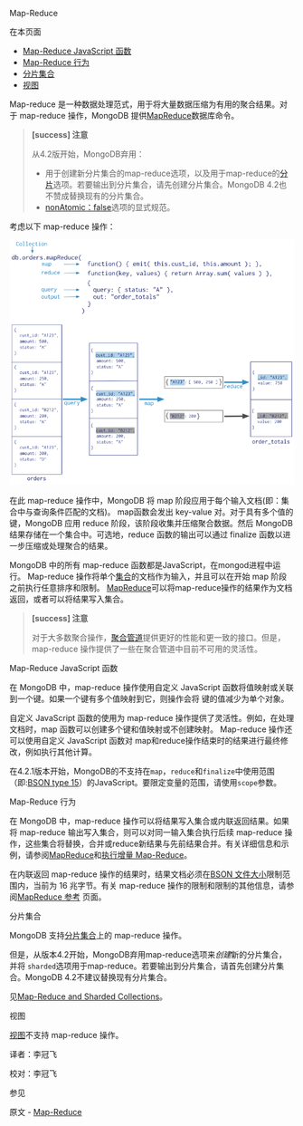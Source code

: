  [ ]()Map-Reduce

[]()

在本页面

*   [Map-Reduce JavaScript 函数](map-reduce-javascript-functions)
*   [Map-Reduce 行为](map-reduce-results)
*   [分片集合](sharded-collections)
*   [视图](views)

Map-reduce 是一种数据处理范式，用于将大量数据压缩为有用的聚合结果。对于 map-reduce 操作，MongoDB 提供[MapReduce]()数据库命令。

> **[success] 注意**
>
> 从4.2版开始，MongoDB弃用：
>
> - 用于创建新分片集合的map-reduce选项，以及用于map-reduce的[分片]()选项。若要输出到分片集合，请先创建分片集合。MongoDB 4.2也不赞成替换现有的分片集合。
> - [nonAtomic：false]()选项的显式规范。

考虑以下 map-reduce 操作：

![带注释的 map-reduce 操作图。](../images/Map-Reduce1.png)

在此 map-reduce 操作中，MongoDB 将 map 阶段应用于每个输入文档(即：集合中与查询条件匹配的文档)。 map函数会发出 key-value 对。对于具有多个值的键，MongoDB 应用 reduce 阶段，该阶段收集并压缩聚合数据。然后 MongoDB 结果存储在一个集合中。可选地，reduce 函数的输出可以通过 finalize 函数以进一步压缩或处理聚合的结果。

MongoDB 中的所有 map-reduce 函数都是JavaScript，在mongod进程中运行。 Map-reduce 操作将单个[集合]()的文档作为输入，并且可以在开始 map 阶段之前执行任意排序和限制。 [MapReduce]()可以将map-reduce操作的结果作为文档返回，或者可以将结果写入集合。

> **[success] 注意**
>
> 对于大多数聚合操作，[聚合管道](Aggregation-Pipeline.md)提供更好的性能和更一致的接口。但是，map-reduce 操作提供了一些在聚合管道中目前不可用的灵活性。

[]()

 <span id="map-reduce-javascript-functions">Map-Reduce JavaScript 函数</span>

在 MongoDB 中，map-reduce 操作使用自定义 JavaScript 函数将值映射或关联到一个键。如果一个键有多个值映射到它，则操作会将 键的值减少为单个对象。

自定义 JavaScript 函数的使用为 map-reduce 操作提供了灵活性。例如，在处理文档时，map 函数可以创建多个键和值映射或不创建映射。 Map-reduce 操作还可以使用自定义 JavaScript 函数对 map和reduce操作结束时的结果进行最终修改，例如执行其他计算。

在4.2.1版本开始，MongoDB的不支持在`map`，`reduce`和`finalize`中使用范围（即:[BSON type 15]()）的JavaScript。要限定变量的范围，请使用`scope`参数。

[]()

 <span id="map-reduce-results">Map-Reduce 行为</span>

在 MongoDB 中，map-reduce 操作可以将结果写入集合或内联返回结果。如果将 map-reduce 输出写入集合，则可以对同一输入集合执行后续 map-reduce 操作，这些集合将替换，合并或reduce新结果与先前结果合并。有关详细信息和示例，请参阅[MapReduce]()和[执行增量 Map-Reduce]()。

在内联返回 map-reduce 操作的结果时，结果文档必须在[BSON 文件大小]()限制范围内，当前为 16 兆字节。有关 map-reduce 操作的限制和限制的其他信息，请参阅[MapReduce 参考]() 页面。

 <span id="sharded-collections">分片集合</span>

MongoDB 支持[分片集合]()上的 map-reduce 操作。

但是，从版本4.2开始，MongoDB弃用map-reduce选项来*创建*新的分片集合，并将 `sharded`选项用于map-reduce。若要输出到分片集合，请首先创建分片集合。MongoDB 4.2不建议替换现有分片集合。

见[Map-Reduce and Sharded Collections](Map-Reduce/Map-Reduce-and-Sharded-Collections.md)。

 <span id="views">视图</span>

[视图]()不支持 map-reduce 操作。



译者：李冠飞

校对：李冠飞

 参见

原文 - [Map-Reduce]( https://docs.mongodb.com/manual/core/map-reduce/ )

